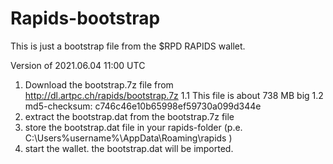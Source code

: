 # Rapids-bootstrap
This is just a bootstrap file from the $RPD RAPIDS wallet.

Version of 2021.06.04 11:00 UTC


1. Download the bootstrap.7z file from http://dl.artpc.ch/rapids/bootstrap.7z 
  1.1 This file is about 738 MB big
  1.2 md5-checksum: c746c46e10b65998ef59730a099d344e
4. extract the bootstrap.dat from the bootstrap.7z file
5. store the bootstrap.dat file in your rapids-folder (p.e. C:\Users\%username%\AppData\Roaming\rapids )
6. start the wallet. the bootstrap.dat will be imported.
